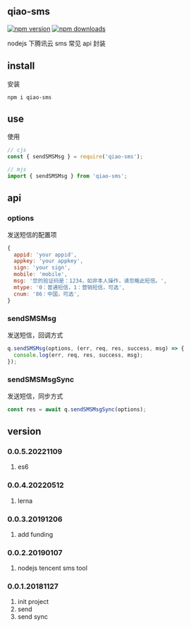 ## qiao-sms

[![npm version](https://img.shields.io/npm/v/qiao-sms.svg?style=flat-square)](https://www.npmjs.org/package/qiao-sms)
[![npm downloads](https://img.shields.io/npm/dm/qiao-sms.svg?style=flat-square)](https://npm-stat.com/charts.html?package=qiao-sms)

nodejs 下腾讯云 sms 常见 api 封装

## install

安装

```shell
npm i qiao-sms
```

## use

使用

```javascript
// cjs
const { sendSMSMsg } = require('qiao-sms');

// mjs
import { sendSMSMsg } from 'qiao-sms';
```

## api

### options

发送短信的配置项

```javascript
{
  appid: 'your appid',
  appkey: 'your appkey',
  sign: 'your sign',
  mobile: 'mobile',
  msg: '您的验证码是：1234，如非本人操作，请忽略此短信。',
  mtype: '0：普通短信，1：营销短信，可选',
  cnum: '86：中国，可选',
}
```

### sendSMSMsg

发送短信，回调方式

```javascript
q.sendSMSMsg(options, (err, req, res, success, msg) => {
  console.log(err, req, res, success, msg);
});
```

### sendSMSMsgSync

发送短信，同步方式

```javascript
const res = await q.sendSMSMsgSync(options);
```

## version

### 0.0.5.20221109

1. es6

### 0.0.4.20220512

1. lerna

### 0.0.3.20191206

1. add funding

### 0.0.2.20190107

1. nodejs tencent sms tool

### 0.0.1.20181127

1. init project
2. send
3. send sync
